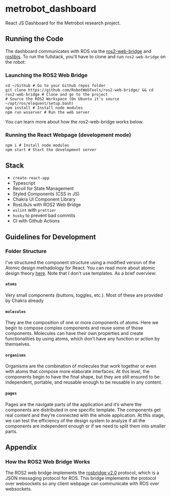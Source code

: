 # metrobot_dashboard
React JS Dashboard for the Metrobot research project. 

## Running the Code

The dashboard communicates with ROS via the [ros2-web-bridge](https://github.com/RobotWebTools/ros2-web-bridge/) and [roslibjs](https://github.com/RobotWebTools/roslibjs). To run the fullstack, you'll have to clone and run `ros2-web-bridge` on the robot:

### Launching the ROS2 Web Bridge

```shell script
cd ~/Github # Go to your Github repos folder
git clone https://github.com/RobotWebTools/ros2-web-bridge/ && cd ros2-web-bridge # Clone and go to the project
# Source the ROS2 Workspace (On Ubuntu it's source ~/opt/ros/eloquent/setup.bash)
npm install # Install node modules
npm run wsserver # Run the web server
```

You can learn more about how the ros2-web-bridge works below.

### Running the React Webpage (development mode)
```shell script
npm i # Install node modules
npm start # Start the development server
```

## Stack
- `create-react-app`
- Typescript
- Recoil for State Management
- Styled Components (CSS in JS)
- Chakra UI Component Library
- RosLibJs with ROS2 Web Bridge
- `eslint` with `prettier`
- `husky` to prevent bad commits
- CI with Github Actions

## Guidelines for Development

### Folder Structure
I've structured the component structure using a modified version of the Atomic design methadology for React. You can read more about atomic design theory [here](https://blog.usejournal.com/thinking-about-react-atomically-608c865d2262). Note that I don't use templates. As a brief overview:

#### `atoms`
Very small components (buttons, toggles, etc.). Most of these are provided by Chakra already

#### `molecules`
They are the composition of one or more components of atoms. Here we begin to compose complex components and reuse some of those components. Molecules can have their own properties and create functionalities by using atoms, which don’t have any function or action by themselves.

#### `organisms`
Organisms are the combination of molecules that work together or even with atoms that compose more elaborate interfaces. At this level, the components begin to have the final shape, but they are still ensured to be independent, portable, and reusable enough to be reusable in any content.

#### `pages`
Pages are the navigate parts of the application and it’s where the components are distributed in one specific template. The components get real content and they’re connected with the whole application. At this stage, we can test the efficiency of the design system to analyze if all the components are independent enough or if we need to split them into smaller parts.

## Appendix

### How the ROS2 Web Bridge Works
The ROS2 web bridge implements the [rosbridge v2.0](https://github.com/RobotWebTools/rosbridge_suite/blob/develop/ROSBRIDGE_PROTOCOL.md) protocol, which is a JSON messaging protocol for ROS. This bridge implements the protocol over websockets so any client webpage can communicate with ROS over websockets.
